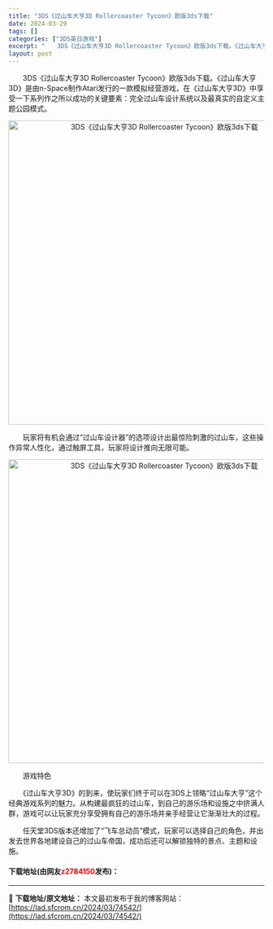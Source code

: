 ```yaml
---
title: "3DS《过山车大亨3D Rollercoaster Tycoon》欧版3ds下载"
date: 2024-03-29
tags: []
categories: ["3DS英日游戏"]
excerpt: "　　3DS《过山车大亨3D Rollercoaster Tycoon》欧版3ds下载。《过山车大亨3D》是由n-Space制作Atari发行的一款模拟经营游戏，在《过山车大亨3D》中享受一下系列作之所以成功的关键要素：完全过山车设计系统以及最真实的自定义主题公园模式。 　　玩家将有机会通过&amp;ldqu&hellip;"
layout: post
---
```


 <p>　　3DS《过山车大亨3D Rollercoaster Tycoon》欧版3ds下载。《过山车大亨3D》是由n-Space制作Atari发行的一款模拟经营游戏，在《过山车大亨3D》中享受一下系列作之所以成功的关键要素：完全过山车设计系统以及最真实的自定义主题公园模式。</p> <p align="center"><img align="" border="0" src="https://lad.sfcrom.cn/wp-content/uploads/2024/03/20240329_660624d7eb356.png" width="598" alt="3DS《过山车大亨3D Rollercoaster Tycoon》欧版3ds下载" /></p> <p>　　玩家将有机会通过&ldquo;过山车设计器&rdquo;的选项设计出最惊险刺激的过山车，这些操作异常人性化，通过触屏工具，玩家将设计推向无限可能。</p> <p align="center"><img align="" border="0" src="https://lad.sfcrom.cn/wp-content/uploads/2024/03/20240329_660624d941122.png" width="597" alt="3DS《过山车大亨3D Rollercoaster Tycoon》欧版3ds下载" /></p> <p>　　游戏特色</p> <p>　　《过山车大亨3D》的到来，使玩家们终于可以在3DS上领略&ldquo;过山车大亨&rdquo;这个经典游戏系列的魅力。从构建最疯狂的过山车，到自己的游乐场和设施之中挤满人群，游戏可以让玩家充分享受拥有自己的游乐场并亲手经营让它渐渐壮大的过程。</p> <p>　　任天堂3DS版本还增加了&ldquo;飞车总动员&rdquo;模式，玩家可以选择自己的角色，并出发去世界各地建设自己的过山车帝国，成功后还可以解锁独特的景点、主题和设施。</p> <p><h4>下载地址(由网友<font color="red">z2784150</font>发布)：</h4></p> 

---
📖 **下载地址/原文地址：** 本文最初发布于我的博客网站：[https://lad.sfcrom.cn/2024/03/74542/](https://lad.sfcrom.cn/2024/03/74542/)
